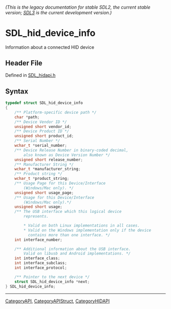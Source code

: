 ###### (This is the legacy documentation for stable SDL2, the current stable version; [SDL3](https://wiki.libsdl.org/SDL3/) is the current development version.)
# SDL_hid_device_info

Information about a connected HID device

## Header File

Defined in [SDL_hidapi.h](https://github.com/libsdl-org/SDL/blob/SDL2/include/SDL_hidapi.h)

## Syntax

```c
typedef struct SDL_hid_device_info
{
    /** Platform-specific device path */
    char *path;
    /** Device Vendor ID */
    unsigned short vendor_id;
    /** Device Product ID */
    unsigned short product_id;
    /** Serial Number */
    wchar_t *serial_number;
    /** Device Release Number in binary-coded decimal,
        also known as Device Version Number */
    unsigned short release_number;
    /** Manufacturer String */
    wchar_t *manufacturer_string;
    /** Product string */
    wchar_t *product_string;
    /** Usage Page for this Device/Interface
        (Windows/Mac only). */
    unsigned short usage_page;
    /** Usage for this Device/Interface
        (Windows/Mac only).*/
    unsigned short usage;
    /** The USB interface which this logical device
        represents.

        * Valid on both Linux implementations in all cases.
        * Valid on the Windows implementation only if the device
          contains more than one interface. */
    int interface_number;

    /** Additional information about the USB interface.
        Valid on libusb and Android implementations. */
    int interface_class;
    int interface_subclass;
    int interface_protocol;

    /** Pointer to the next device */
    struct SDL_hid_device_info *next;
} SDL_hid_device_info;
```

----
[CategoryAPI](CategoryAPI), [CategoryAPIStruct](CategoryAPIStruct), [CategoryHIDAPI](CategoryHIDAPI)

